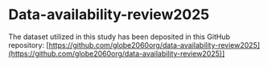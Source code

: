# Data-availability-review2025
The dataset utilized in this study has been deposited in this GitHub repository: 
[https://github.com/globe2060org/data-availability-review2025](https://github.com/globe2060org/data-availability-review2025)]
